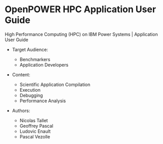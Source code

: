 # OpenPOWER HPC Application User Guide

High Performance Computing (HPC) on IBM Power Systems | Application User Guide

* Target Audience:
  * Benchmarkers
  * Application Developers

* Content:
  * Scientific Application Compilation
  * Execution
  * Debugging
  * Performance Analysis

* Authors:
  * Nicolas Tallet
  * Geoffrey Pascal
  * Ludovic Enault
  * Pascal Vezolle
